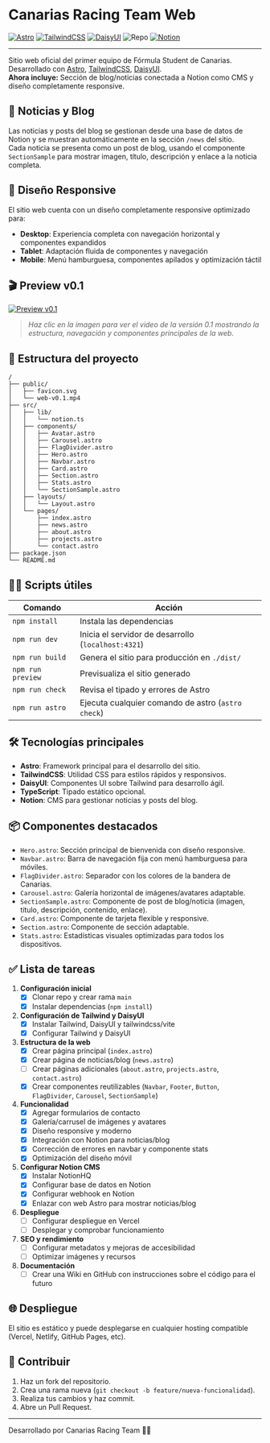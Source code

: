 # Canarias Racing Team Web

[![Astro](https://img.shields.io/badge/Built_with-Astro-0f172a?style=for-the-badge&logo=astro&logoColor=white)](https://astro.build)
[![TailwindCSS](https://img.shields.io/badge/Styled_with-TailwindCSS-06b6d4?style=for-the-badge&logo=tailwindcss&logoColor=white)](https://tailwindcss.com)
[![DaisyUI](https://img.shields.io/badge/UI-DaisyUI-5a0fc8?style=for-the-badge&logo=daisyui&logoColor=white)](https://daisyui.com)
![Repo](https://img.shields.io/badge/Repo_Private-yes-4b5563?style=for-the-badge&logo=github&logoColor=white)
[![Notion](https://img.shields.io/badge/CMS-Notion-000000?style=for-the-badge&logo=notion&logoColor=white)](https://notion.so)

---

Sitio web oficial del primer equipo de Fórmula Student de Canarias.  
Desarrollado con [Astro](https://astro.build), [TailwindCSS](https://tailwindcss.com/), [DaisyUI](https://daisyui.com/).  
**Ahora incluye:** Sección de blog/noticias conectada a Notion como CMS y diseño completamente responsive.

## 📰 Noticias y Blog

Las noticias y posts del blog se gestionan desde una base de datos de Notion y se muestran automáticamente en la sección `/news` del sitio.  
Cada noticia se presenta como un post de blog, usando el componente `SectionSample` para mostrar imagen, título, descripción y enlace a la noticia completa.

## 📱 Diseño Responsive

El sitio web cuenta con un diseño completamente responsive optimizado para:

- **Desktop**: Experiencia completa con navegación horizontal y componentes expandidos
- **Tablet**: Adaptación fluida de componentes y navegación
- **Mobile**: Menú hamburguesa, componentes apilados y optimización táctil

## 🎬 Preview v0.1

[![Preview v0.1](https://img.youtube.com/vi/preview/0.jpg)](/public/web-v0.1.mp4)
> _Haz clic en la imagen para ver el video de la versión 0.1 mostrando la estructura, navegación y componentes principales de la web._

## 🚀 Estructura del proyecto

```text
/
├── public/
│   ├── favicon.svg
│   └── web-v0.1.mp4
├── src/
│   ├── lib/
│   │   └── notion.ts
│   ├── components/
│   │   ├── Avatar.astro
│   │   ├── Carousel.astro
│   │   ├── FlagDivider.astro
│   │   ├── Hero.astro
│   │   ├── Navbar.astro
│   │   ├── Card.astro
│   │   ├── Section.astro
│   │   ├── Stats.astro
│   │   └── SectionSample.astro
│   ├── layouts/
│   │   └── Layout.astro
│   └── pages/
│       ├── index.astro
│       ├── news.astro
│       ├── about.astro
│       ├── projects.astro
│       └── contact.astro
├── package.json
└── README.md
```

## 🧑‍💻 Scripts útiles

| Comando           | Acción                                              |
| ----------------- | --------------------------------------------------- |
| `npm install`     | Instala las dependencias                            |
| `npm run dev`     | Inicia el servidor de desarrollo (`localhost:4321`) |
| `npm run build`   | Genera el sitio para producción en `./dist/`        |
| `npm run preview` | Previsualiza el sitio generado                      |
| `npm run check`   | Revisa el tipado y errores de Astro                 |
| `npm run astro`   | Ejecuta cualquier comando de astro (`astro check`)  |

## 🛠️ Tecnologías principales

- **Astro**: Framework principal para el desarrollo del sitio.
- **TailwindCSS**: Utilidad CSS para estilos rápidos y responsivos.
- **DaisyUI**: Componentes UI sobre Tailwind para desarrollo ágil.
- **TypeScript**: Tipado estático opcional.
- **Notion**: CMS para gestionar noticias y posts del blog.

## 📦 Componentes destacados

- `Hero.astro`: Sección principal de bienvenida con diseño responsive.
- `Navbar.astro`: Barra de navegación fija con menú hamburguesa para móviles.
- `FlagDivider.astro`: Separador con los colores de la bandera de Canarias.
- `Carousel.astro`: Galería horizontal de imágenes/avatares adaptable.
- `SectionSample.astro`: Componente de post de blog/noticia (imagen, título, descripción, contenido, enlace).
- `Card.astro`: Componente de tarjeta flexible y responsive.
- `Section.astro`: Componente de sección adaptable.
- `Stats.astro`: Estadísticas visuales optimizadas para todos los dispositivos.

## ✅ Lista de tareas

1. **Configuración inicial**
   - [x] Clonar repo y crear rama `main`
   - [x] Instalar dependencias (`npm install`)

2. **Configuración de Tailwind y DaisyUI**
   - [x] Instalar Tailwind, DaisyUI y tailwindcss/vite
   - [x] Configurar Tailwind y DaisyUI

3. **Estructura de la web**
   - [x] Crear página principal (`index.astro`)
   - [x] Crear página de noticias/blog (`news.astro`)
   - [ ] Crear páginas adicionales (`about.astro`, `projects.astro`, `contact.astro`)
   - [x] Crear componentes reutilizables (`Navbar`, `Footer`, `Button`, `FlagDivider`, `Carousel`, `SectionSample`)

4. **Funcionalidad**
   - [x] Agregar formularios de contacto
   - [x] Galería/carrusel de imágenes y avatares
   - [x] Diseño responsive y moderno
   - [x] Integración con Notion para noticias/blog
   - [x] Corrección de errores en navbar y componente stats
   - [x] Optimización del diseño móvil

5. **Configurar Notion CMS**
   - [x] Instalar NotionHQ
   - [x] Configurar base de datos en Notion
   - [x] Configurar webhook en Notion
   - [x] Enlazar con web Astro para mostrar noticias/blog

6. **Despliegue**
   - [ ] Configurar despliegue en Vercel
   - [ ] Desplegar y comprobar funcionamiento

7. **SEO y rendimiento**
   - [ ] Configurar metadatos y mejoras de accesibilidad
   - [ ] Optimizar imágenes y recursos

8. **Documentación**
   - [ ] Crear una Wiki en GitHub con instrucciones sobre el código para el futuro

## 🌐 Despliegue

El sitio es estático y puede desplegarse en cualquier hosting compatible (Vercel, Netlify, GitHub Pages, etc).

## 🤝 Contribuir

1. Haz un fork del repositorio.
2. Crea una rama nueva (`git checkout -b feature/nueva-funcionalidad`).
3. Realiza tus cambios y haz commit.
4. Abre un Pull Request.

---

Desarrollado por Canarias Racing Team 🚗💨
